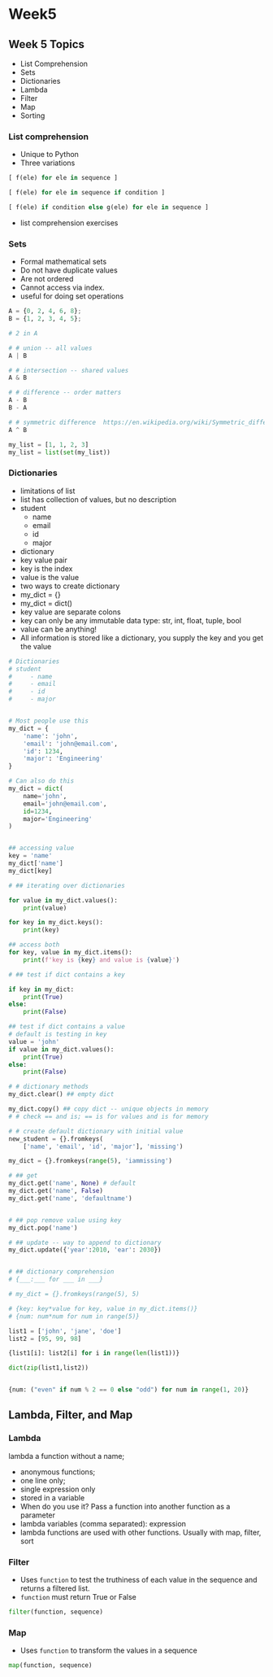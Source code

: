 # Week5

## Week 5 Topics
- List Comprehension
- Sets
- Dictionaries
- Lambda
- Filter
- Map
- Sorting


### List comprehension
- Unique to Python
- Three variations

```python
[ f(ele) for ele in sequence ]

[ f(ele) for ele in sequence if condition ]

[ f(ele) if condition else g(ele) for ele in sequence ]

```

- list comprehension exercises

### Sets
- Formal mathematical sets
- Do not have duplicate values
- Are not ordered
- Cannot access via index. 
- useful for doing set operations

```python
A = {0, 2, 4, 6, 8};
B = {1, 2, 3, 4, 5};

# 2 in A

# # union -- all values
A | B

# # intersection -- shared values
A & B

# # difference -- order matters
A - B
B - A

# # symmetric difference  https://en.wikipedia.org/wiki/Symmetric_difference
A ^ B

my_list = [1, 1, 2, 3]
my_list = list(set(my_list))

```


### Dictionaries
- limitations of list
- list has collection of values, but no description
- student
  - name
  - email 
  - id
  - major
- dictionary
- key value pair
- key is the index
- value is the value 
- two ways to create dictionary
- my_dict = {}
- my_dict = dict()
- key value are separate colons
- key can only be any immutable data type: str, int, float, tuple, bool
- value can be anything!
- All information is stored like a dictionary, you supply the key and you get the value


```python
# Dictionaries
# student
#     - name
#     - email
#     - id
#     - major


# Most people use this
my_dict = {
    'name': 'john',
    'email': 'john@email.com',
    'id': 1234,
    'major': 'Engineering'
}

# Can also do this
my_dict = dict(
    name='john',
    email='john@email.com',
    id=1234,
    major='Engineering'
)


## accessing value
key = 'name'
my_dict['name']
my_dict[key]

# ## iterating over dictionaries

for value in my_dict.values():
    print(value)

for key in my_dict.keys():
    print(key)

## access both
for key, value in my_dict.items():
    print(f'key is {key} and value is {value}')

# ## test if dict contains a key

if key in my_dict:
    print(True)
else:
    print(False)

## test if dict contains a value
# default is testing in key
value = 'john'
if value in my_dict.values():
    print(True)
else:
    print(False)

# # dictionary methods
my_dict.clear() ## empty dict

my_dict.copy() ## copy dict -- unique objects in memory
# # check == and is; == is for values and is for memory

# # create default dictionary with initial value
new_student = {}.fromkeys(
    ['name', 'email', 'id', 'major'], 'missing')

my_dict = {}.fromkeys(range(5), 'iammissing')

# ## get
my_dict.get('name', None) # default
my_dict.get('name', False)
my_dict.get('name', 'defaultname')


# ## pop remove value using key
my_dict.pop('name')

# ## update -- way to append to dictionary
my_dict.update({'year':2010, 'ear': 2030})


# ## dictionary comprehension
# {___:___ for ___ in ___}

# my_dict = {}.fromkeys(range(5), 5)

# {key: key*value for key, value in my_dict.items()}
# {num: num*num for num in range(5)}

list1 = ['john', 'jane', 'doe']
list2 = [95, 99, 98]

{list1[i]: list2[i] for i in range(len(list1))}

dict(zip(list1,list2))


{num: ("even" if num % 2 == 0 else "odd") for num in range(1, 20)}

```

## Lambda, Filter, and Map

### Lambda
lambda a function without a name;
- anonymous functions;
- one line only;
- single expression only
- stored in a variable
- When do you use it? Pass a function into another function as a parameter
- lambda variables (comma separated): expression
- lambda functions are used with other functions. Usually with map, filter, sort

### Filter
- Uses `function` to test the truthiness of each value in the sequence and returns a filtered list.
- `function` must return True or False

```python
filter(function, sequence)
```
### Map
- Uses `function` to transform the values in a sequence 
```python
map(function, sequence)
```

